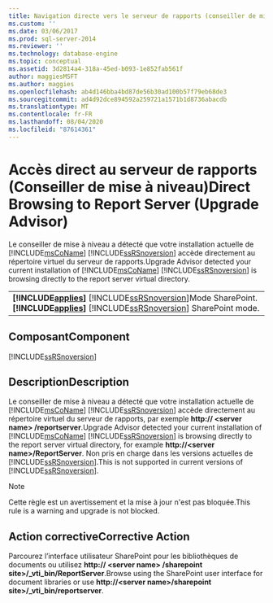 ```yaml
---
title: Navigation directe vers le serveur de rapports (conseiller de mise à niveau) | Microsoft Docs
ms.custom: ''
ms.date: 03/06/2017
ms.prod: sql-server-2014
ms.reviewer: ''
ms.technology: database-engine
ms.topic: conceptual
ms.assetid: 3d2814a4-318a-45ed-b093-1e852fab561f
author: maggiesMSFT
ms.author: maggies
ms.openlocfilehash: ab4d146bba4bd87de56b30ad100b57f79eb68de3
ms.sourcegitcommit: ad4d92dce894592a259721a1571b1d8736abacdb
ms.translationtype: MT
ms.contentlocale: fr-FR
ms.lasthandoff: 08/04/2020
ms.locfileid: "87614361"
---
```

# <a name="direct-browsing-to-report-server-upgrade-advisor"></a><span data-ttu-id="b3c91-102">Accès direct au serveur de rapports (Conseiller de mise à niveau)</span><span class="sxs-lookup"><span data-stu-id="b3c91-102">Direct Browsing to Report Server (Upgrade Advisor)</span></span>
  <span data-ttu-id="b3c91-103">Le conseiller de mise à niveau a détecté que votre installation actuelle de [!INCLUDE[msCoName](../../includes/msconame-md.md)] [!INCLUDE[ssRSnoversion](../../includes/ssrsnoversion-md.md)] accède directement au répertoire virtuel du serveur de rapports.</span><span class="sxs-lookup"><span data-stu-id="b3c91-103">Upgrade Advisor detected your current installation of [!INCLUDE[msCoName](../../includes/msconame-md.md)] [!INCLUDE[ssRSnoversion](../../includes/ssrsnoversion-md.md)] is browsing directly to the report server virtual directory.</span></span>  
  
||  
|-|  
|<span data-ttu-id="b3c91-104">**[!INCLUDE[applies](../../includes/applies-md.md)]**  [!INCLUDE[ssRSnoversion](../../includes/ssrsnoversion-md.md)]Mode SharePoint.</span><span class="sxs-lookup"><span data-stu-id="b3c91-104">**[!INCLUDE[applies](../../includes/applies-md.md)]**  [!INCLUDE[ssRSnoversion](../../includes/ssrsnoversion-md.md)] SharePoint mode.</span></span>|  
  
## <a name="component"></a><span data-ttu-id="b3c91-105">Composant</span><span class="sxs-lookup"><span data-stu-id="b3c91-105">Component</span></span>  
 [!INCLUDE[ssRSnoversion](../../includes/ssrsnoversion-md.md)]  
  
## <a name="description"></a><span data-ttu-id="b3c91-106">Description</span><span class="sxs-lookup"><span data-stu-id="b3c91-106">Description</span></span>  
 <span data-ttu-id="b3c91-107">Le conseiller de mise à niveau a détecté que votre installation actuelle de [!INCLUDE[msCoName](../../includes/msconame-md.md)] [!INCLUDE[ssRSnoversion](../../includes/ssrsnoversion-md.md)] accède directement au répertoire virtuel du serveur de rapports, par exemple **http:// \<server name> /reportserver**.</span><span class="sxs-lookup"><span data-stu-id="b3c91-107">Upgrade Advisor detected your current installation of [!INCLUDE[msCoName](../../includes/msconame-md.md)] [!INCLUDE[ssRSnoversion](../../includes/ssrsnoversion-md.md)] is browsing directly to the report server virtual directory, for example **http://\<server name>/ReportServer**.</span></span> <span data-ttu-id="b3c91-108">Non pris en charge dans les versions actuelles de [!INCLUDE[ssRSnoversion](../../includes/ssrsnoversion-md.md)].</span><span class="sxs-lookup"><span data-stu-id="b3c91-108">This is not supported in current versions of [!INCLUDE[ssRSnoversion](../../includes/ssrsnoversion-md.md)].</span></span>  
  
> [!NOTE]  
>  <span data-ttu-id="b3c91-109">Cette règle est un avertissement et la mise à jour n'est pas bloquée.</span><span class="sxs-lookup"><span data-stu-id="b3c91-109">This rule is a warning and upgrade is not blocked.</span></span>  
  
## <a name="corrective-action"></a><span data-ttu-id="b3c91-110">Action corrective</span><span class="sxs-lookup"><span data-stu-id="b3c91-110">Corrective Action</span></span>  
 <span data-ttu-id="b3c91-111">Parcourez l’interface utilisateur SharePoint pour les bibliothèques de documents ou utilisez **http:// \<server name> /sharepoint site>/_vti_bin/ReportServer**.</span><span class="sxs-lookup"><span data-stu-id="b3c91-111">Browse using the SharePoint user interface for document libraries or use **http://\<server name>/sharepoint site>/_vti_bin/reportserver**.</span></span>  
  
  
